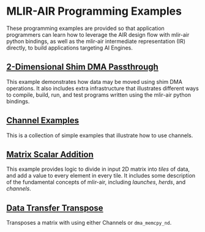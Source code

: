# MLIR-AIR Programming Examples

These programming examples are provided so that application programmers can learn how to leverage the AIR design flow with mlir-air python bindings, as well as the mlir-air intermediate representation (IR) directly, to build applications targeting AI Engines.

## [2-Dimensional Shim DMA Passthrough](shim_dma_2d)

This example demonstrates how data may be moved using shim DMA operations. It also includes extra infrastructure that illustrates different ways to compile, build, run, and test programs written using the mlir-air python bindings.

## [Channel Examples](channel_examples)

This is a collection of simple examples that illustrate how to use channels.

## [Matrix Scalar Addition](matrix_scalar_add)

This example provides logic to divide in input 2D matrix into *tiles* of data, and add a value to every element in every tile. It includes some description of the fundamental concepts of mlir-air, including *launches*, *herds*, and *channels*.

## [Data Transfer Transpose](data_transfer_transpose)

Transposes a matrix with using either Channels or `dma_memcpy_nd`.

